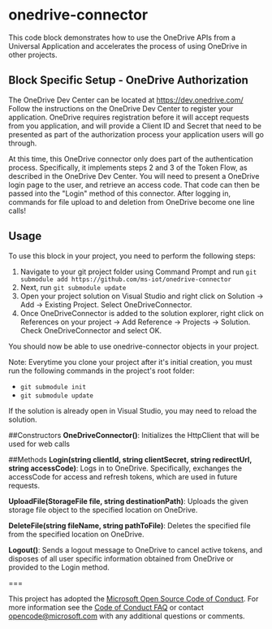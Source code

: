 # onedrive-connector

This code block demonstrates how to use the OneDrive APIs from a Universal Application and accelerates the process of using OneDrive in other projects.

## Block Specific Setup - OneDrive Authorization
The OneDrive Dev Center can be located at https://dev.onedrive.com/
Follow the instructions on the OneDrive Dev Center to register your application. OneDrive requires registration before it will accept requests from you application, and will provide a Client ID and Secret that need to be presented as part of the authorization process your application users will go through.

At this time, this OneDrive connector only does part of the authentication process. Specifically, it implements steps 2 and 3 of the Token Flow, as described in the OneDrive Dev Center. You will need to present a OneDrive login page to the user, and retrieve an access code. That code can then be passed into the "Login" method of this connector. After logging in, commands for file upload to and deletion from OneDrive become one line calls!

## Usage
To use this block in your project, you need to perform the following steps:

1. Navigate to your git project folder using Command Prompt and run `git submodule add https://github.com/ms-iot/onedrive-connector`
2. Next, run `git submodule update`
3. Open your project solution on Visual Studio and right click on Solution -> Add -> Existing Project. Select OneDriveConnector.
4. Once OneDriveConnector is added to the solution explorer, right click on References on your project -> Add Reference -> Projects -> Solution. Check OneDriveConnector and select OK.

You should now be able to use onedrive-connector objects in your project.

Note: Everytime you clone your project after it's initial creation, you must run the following commands in the project's root folder: 
- `git submodule init`
- `git submodule update`

If the solution is already open in Visual Studio, you may need to reload the solution.

##Constructors
**OneDriveConnector()**: Initializes the HttpClient that will be used for web calls

##Methods
**Login(string clientId, string clientSecret, string redirectUrl, string accessCode)**: Logs in to OneDrive. Specifically, exchanges the accessCode for access and refresh tokens, which are used in future requests.

**UploadFile(StorageFile file, string destinationPath)**: Uploads the given storage file object to the specified location on OneDrive. 

**DeleteFile(string fileName, string pathToFile)**: Deletes the specified file from the specified location on OneDrive.

**Logout()**: Sends a logout message to OneDrive to cancel active tokens, and disposes of all user specific information obtained from OneDrive or provided to the Login method.

===

This project has adopted the [Microsoft Open Source Code of Conduct](http://microsoft.github.io/codeofconduct). For more information see the [Code of Conduct FAQ](http://microsoft.github.io/codeofconduct/faq.md) or contact [opencode@microsoft.com](mailto:opencode@microsoft.com) with any additional questions or comments. 
